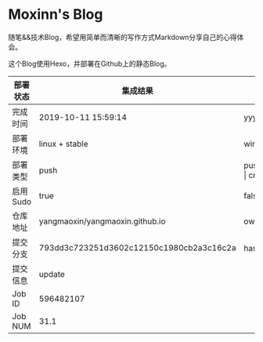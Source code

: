 # Moxinn's Blog

随笔&&技术Blog，希望用简单而清晰的写作方式Markdown分享自己的心得体会。

这个Blog使用Hexo，并部署在Github上的静态Blog。

部署状态 | 集成结果 | 参考值
---|---|---
完成时间 | 2019-10-11 15:59:14 | yyyy-mm-dd hh:mm:ss
部署环境 | linux + stable | window \| linux + stable
部署类型 | push | push \| pull_request \| api \| cron
启用Sudo | true | false \| true
仓库地址 | yangmaoxin/yangmaoxin.github.io | owner_name/repo_name
提交分支 | 793dd3c723251d3602c12150c1980cb2a3c16c2a | hash 16位
提交信息 | update |
Job ID   | 596482107 |
Job NUM  | 31.1 |

